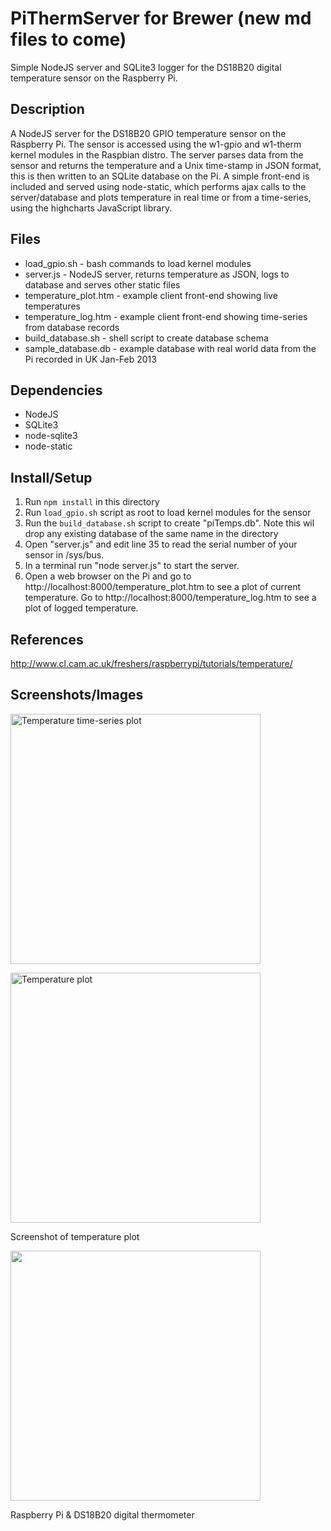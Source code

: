 PiThermServer for Brewer (new md files to come)
=============

Simple NodeJS server and SQLite3 logger for the DS18B20 digital temperature sensor on the Raspberry Pi.

Description
-----------
A NodeJS server for the DS18B20 GPIO temperature sensor on the Raspberry Pi. The sensor is accessed using the w1-gpio and w1-therm kernel modules in the Raspbian distro. The server parses data from the sensor and returns the temperature and a Unix time-stamp in JSON format, this is then written to an SQLite database on the Pi. A simple front-end is included and served using node-static, which performs ajax calls to the server/database and plots temperature in real time or from a time-series, using the highcharts JavaScript library.

Files
-----
* load_gpio.sh - bash commands to load kernel modules
* server.js - NodeJS server, returns temperature as JSON, logs to database and serves other static files
* temperature_plot.htm - example client front-end showing live temperatures
* temperature_log.htm - example client front-end showing time-series from database records
* build_database.sh - shell script to create database schema
* sample_database.db - example database with real world data from the Pi recorded in UK Jan-Feb 2013

Dependencies
------------
* NodeJS
* SQLite3
* node-sqlite3
* node-static

Install/Setup
-------------
1. Run `npm install` in this directory
2. Run `load_gpio.sh` script as root to load kernel modules for the sensor
3. Run the `build_database.sh` script to create "piTemps.db". Note this wil drop any existing database of the same name in the directory
4. Open "server.js" and edit line 35 to read the serial number of your sensor in /sys/bus.
5. In a terminal run "node server.js" to start the server.
6. Open a web browser on the Pi and go to http://localhost:8000/temperature_plot.htm to see a plot of current temperature. Go to http://localhost:8000/temperature_log.htm to see a plot of logged temperature. 

References
----------
http://www.cl.cam.ac.uk/freshers/raspberrypi/tutorials/temperature/

Screenshots/Images
------------------
<p><a href="http://tomholderness.files.wordpress.com/2013/02/ss_temperatured_db_log.png"><img src="http://tomholderness.files.wordpress.com/2013/02/ss_temperatured_db_log.png" alt="Temperature time-series plot" width="400"></a></p>
<p><a href="http://tomholderness.files.wordpress.com/2013/01/plot1.png"><img src="http://tomholderness.files.wordpress.com/2013/01/plot1.png" alt="Temperature plot" width="400"></a></p>
Screenshot of temperature plot
<p><a href="http://tomholderness.files.wordpress.com/2013/01/pi_temp_sensor_scaled.jpg"><img src="http://tomholderness.files.wordpress.com/2013/01/pi_temp_sensor_scaled.jpg" width="400"></a></p>
Raspberry Pi & DS18B20 digital thermometer
